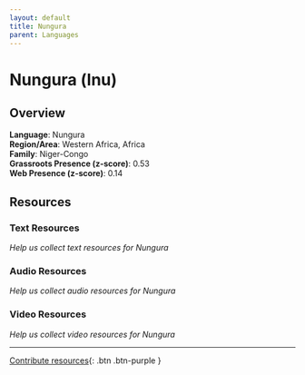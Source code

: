 ```yaml
---
layout: default
title: Nungura
parent: Languages
---
```


# Nungura (lnu)

## Overview

**Language**: Nungura  
**Region/Area**: Western Africa, Africa  
**Family**: Niger-Congo  
**Grassroots Presence (z-score)**: 0.53  
**Web Presence (z-score)**: 0.14  

## Resources

### Text Resources
*Help us collect text resources for Nungura*

### Audio Resources
*Help us collect audio resources for Nungura*

### Video Resources
*Help us collect video resources for Nungura*

---

[Contribute resources](https://forms.office.com/e/1SfLJx3u1r){: .btn .btn-purple }
